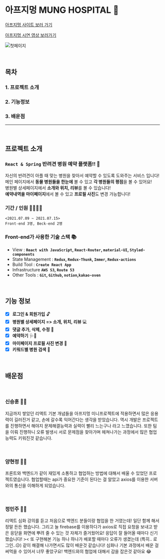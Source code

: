 # 아프지멍 MUNG HOSPITAL 🐶

[아프지멍 사이트 보러 가기](http://munghospital.shop/)

[아프지멍 시연 영상 보러가기](https://www.youtube.com/watch?v=Sd98UjrPmB4)

![첫페이지](https://user-images.githubusercontent.com/75834421/125802486-16912a54-418c-4d69-9f24-4504096a9644.png)

<br/>

## 목차

### 1. 프로젝트 소개

### 2. 기능정보

### 3. 배운점

---

<br/>

## 프로젝트 소개

### `React & Spring` 반려견 병원 예약 플랫폼!! 📆

자신의 반려견이 아플 때 맞는 병원을 찾아서 예약할 수 있도록 도와주는 서비스 입니다!<br/>
메인 페이지에서 **동물 병원들을 한눈에** 볼 수 있고 **각 병원들의 평점**을 볼 수 있어요!<br/>
병원별 상세페이지에서 **소개와 위치, 리뷰**를 볼 수 있습니다!<br/>
**예약내역을 마이페이지**에서 볼 수 있고 **프로필 사진**도 변경 가능합니다!<br/>

### 기간 / 인원 🏃‍♀️🏃‍♂️

```
<2021.07.09 ~ 2021.07.15>
Front-end 3명, Beck-end 2명
```

### Front-end가 사용한 기술 스택 📚

- View : **`React with JavaScript`, `React-Router`, `material-UI`, `Styled-components`**
- State Management : **`Redux`, `Redux-Thunk`, `Immer`, `Redux-actions`**
- Build Tool : **`Create React App`**
- Infrastructure **`AWS S3`, `Route 53`**
- Other Tools : **`Git`, `Github`, `notion`,`kakao-oven`**

<br/>

## 기능 정보

- [x] **로그인 & 회원가입** 🔓
- [x] **병원별 상세페이지 => 소개, 위치, 리뷰** 💻
- [x] **댓글 추가, 삭제, 수정** 📝
- [x] **예약하기** 🩺💉
- [x] **마이페이지 프로필 사진 변경** 📸
- [x] **키워드별 병원 검색** 🔎

<br />

## 배운점

<br/>

### 신승훈 🧑🏻

지금까지 쌓았던 리액트 기본 개념들을 아프지멍 미니프로젝트에 적용하면서 많은 응용력이 길러진거 같고, 손에 갈수록 익어간다는 생각을 받았습니다. 역시 개발은 프로젝트를 진행하면서 해야지 문제해결능력과 실력이 빨리 느는구나 라고 느꼈습니다. 또한 팀을 이뤄 진행하니 오류 발생시 서로 문제점을 찾아가며 헤쳐나가는 과정에서 많은 협업능력도 키워진것 같습니다.

<br/>

### 양현정 👩🏻

프론트와 백엔드가 같이 재밌게 소통하고 협업하는 방법에 대해서 배울 수 있었던 프로젝트였습니다. 협업할때는 api가 중요한 기준이 된다는 걸 알았고 axios를 이용한 서버와의 통신을 이해하게 되었습니다.

<br/>

### 정민주 👧🏻

리액트 심화 강의를 듣고 처음으로 백엔드 분들이랑 협업을 한 거였는데! 일단 함께 해서 정말 든든
했습니다. 그리고 늘 firebase를 이용하다가 axios로 직접 요청을 보내고 받은 응닫을 화면에 뿌려
줄 수 있는 것 자체가 즐거웠어요! 응답이 잘 들어올 때마다 신기했습니다! >< 또 구현해본 기능
하나 하나가 배포할 때마다 오류가 생겼는데 (특히.. 로그인..😥) 같이 해결해 나가면서도 많이 배운것 같습니다! 심화나 기본 과정에서 배운 걸 써먹을 수 있어서 너무 좋았구요! 백엔드와의 협업에 대해서 감을 잡은것 같아요 😂

